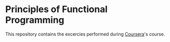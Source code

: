 # Principles of Functional Programming
This repository contains the excercies performed during [Coursera](https://class.coursera.org/progfun-003)'s course.
